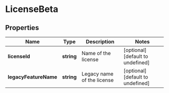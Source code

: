 # LicenseBeta

## Properties

Name | Type | Description | Notes
------------ | ------------- | ------------- | -------------
**licenseId** | **string** | Name of the license | [optional] [default to undefined]
**legacyFeatureName** | **string** | Legacy name of the license | [optional] [default to undefined]

